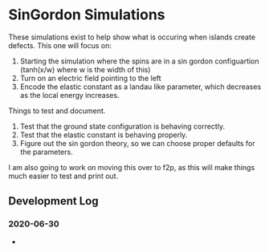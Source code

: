 # SinGordon Simulations

These simulations exist to help show what is occuring when islands create defects. This one will focus on:
1. Starting the simulation where the spins are in a sin gordon configuartion (tanh(x/w) where w is the width of this)
2. Turn on an electric field pointing to the left
3. Encode the elastic constant as a landau like parameter, which decreases as the local energy increases.

Things to test and document.
1. Test that the ground state configuration is behaving correctly. 
2. Test that the elastic constant is behaving properly.
3. Figure out the sin gordon theory, so we can choose proper defaults for the parameters.

I am also going to work on moving this over to f2p, as this will make things much easier to test and print out.  


## Development Log

### 2020-06-30
- 
